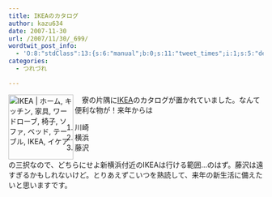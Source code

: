 ```yaml
---
title: IKEAのカタログ
author: kazu634
date: 2007-11-30
url: /2007/11/30/_699/
wordtwit_post_info:
  - 'O:8:"stdClass":13:{s:6:"manual";b:0;s:11:"tweet_times";i:1;s:5:"delay";i:0;s:7:"enabled";i:1;s:10:"separation";s:2:"60";s:7:"version";s:3:"3.7";s:14:"tweet_template";b:0;s:6:"status";i:2;s:6:"result";a:0:{}s:13:"tweet_counter";i:2;s:13:"tweet_log_ids";a:1:{i:0;i:3367;}s:9:"hash_tags";a:0:{}s:8:"accounts";a:1:{i:0;s:7:"kazu634";}}'
categories:
  - つれづれ

---
```

<div class="section">
<p>
<a href="http://www.ikea.com/jp/ja/" onclick="__gaTracker('send', 'event', 'outbound-article', 'http://www.ikea.com/jp/ja/', '');"><img width="128" align="left" alt="IKEA | ホーム, キッチン, 家具, ワードローブ, 椅子, ソファ, ベッド, テーブル, IKEA, イケア" src="http://img.simpleapi.net/small/http://www.ikea.com/jp/ja/" style="border-style:none" height="128" /></a>
</p>
  
<p>
    　寮の片隅に<a href="http://www.ikea.com/jp/ja/" onclick="__gaTracker('send', 'event', 'outbound-article', 'http://www.ikea.com/jp/ja/', 'IKEA');" target="_blank">IKEA</a>のカタログが置かれていました。なんて便利な物が！来年からは
</p>
  
<ol>
<li>
      川崎
</li>
<li>
      横浜
</li>
<li>
      藤沢
</li>
</ol>
  
<p>
    の三択なので、どちらにせよ新横浜付近のIKEAは行ける範囲…のはず。藤沢は遠すぎるかもしれないけど。とりあえずこいつを熟読して、来年の新生活に備えたいと思いますです。
</p>
</div>